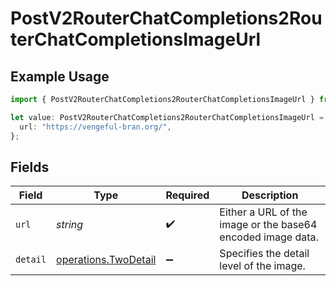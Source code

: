 # PostV2RouterChatCompletions2RouterChatCompletionsImageUrl

## Example Usage

```typescript
import { PostV2RouterChatCompletions2RouterChatCompletionsImageUrl } from "orq-poc-typescript/models/operations";

let value: PostV2RouterChatCompletions2RouterChatCompletionsImageUrl = {
  url: "https://vengeful-bran.org/",
};
```

## Fields

| Field                                                        | Type                                                         | Required                                                     | Description                                                  |
| ------------------------------------------------------------ | ------------------------------------------------------------ | ------------------------------------------------------------ | ------------------------------------------------------------ |
| `url`                                                        | *string*                                                     | :heavy_check_mark:                                           | Either a URL of the image or the base64 encoded image data.  |
| `detail`                                                     | [operations.TwoDetail](../../models/operations/twodetail.md) | :heavy_minus_sign:                                           | Specifies the detail level of the image.                     |